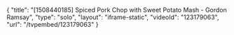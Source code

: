 {
    "title": "[1508440185] Spiced Pork Chop with Sweet Potato Mash - Gordon Ramsay",
    "type": "solo",
    "layout": "iframe-static",
    "videoId": "123179063",
    "url": "\/tvpembed\/123179063"
}